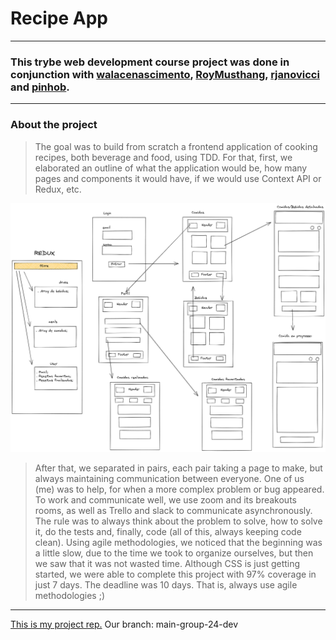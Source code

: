 # Recipe App

---

### This trybe web development course project was done in conjunction with [walacenascimento](https://github.com/walacenascimento), [RoyMusthang](https://github.com/RoyMusthang), [rjanovicci](https://github.com/rjanovicci) and [pinhob](https://github.com/pinhob).

---

### About the project

> The goal was to build from scratch a frontend application of cooking recipes, both beverage and food, using TDD. For that, first, we elaborated an outline of what the application would be, how many pages and components it would have, if we would use Context API or Redux, etc.

![Excalidraw draft](./src/images/excalidraw.png)

> After that, we separated in pairs, each pair taking a page to make, but always maintaining communication between everyone. One of us (me) was to help, for when a more complex problem or bug appeared. To work and communicate well, we use zoom and its breakouts rooms, as well as Trello and slack to communicate asynchronously.
> The rule was to always think about the problem to solve, how to solve it, do the tests and, finally, code (all of this, always keeping code clean). Using agile methodologies, we noticed that the beginning was a little slow, due to the time we took to organize ourselves, but then we saw that it was not wasted time.
> Although CSS is just getting started, we were able to complete this project with 97% coverage in just 7 days. The deadline was 10 days. That is, always use agile methodologies ;)

---

[This is my project rep.](https://github.com/tryber/sd-013-a-project-recipes-app)
Our branch: main-group-24-dev
